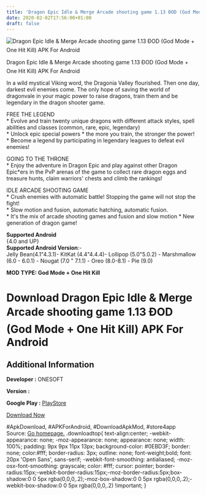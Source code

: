 ```yaml
---
title: 'Dragon Epic Idle & Merge Arcade shooting game 1.13 ÐOD (God Mode + One Hit Kill) APK For Android'
date: 2020-02-02T17:56:00+01:00
draft: false
---
```


![Dragon Epic Idle & Merge Arcade shooting game 1.13 ÐOD (God Mode + One Hit Kill) APK For Android](https://i2.wp.com/apkhome.net/wp-content/uploads/2020/02/Dragon-Epic-Idle-Merge-Arcade-shooting-game-1.13-ÐOD-God-Mode-One-Hit-Kill.png "Dragon Epic Idle & Merge Arcade shooting game 1.13 ÐOD (God Mode + One Hit Kill) APK For Android")

  

Dragon Epic Idle & Merge Arcade shooting game 1.13 ÐOD (God Mode + One Hit Kill) APK For Android

In a wild mystical Viking word, the Dragonia Valley flourished. Then one day, darkest evil enemies come. The only hope of saving the world of dragonvale in your magic power to raise dragons, train them and be legendary in the dragon shooter game.

FREE THE LEGEND  
\* Evolve and train twenty unique dragons with different attack styles, spell abilities and classes (common, rare, epic, legendary)  
\* Unlock epic special powers \* the more you train, the stronger the power!  
\* Become a legend by participating in legendary leagues to defeat evil enemies!

GOING TO THE THRONE  
\* Enjoy the adventure in Dragon Epic and play against other Dragon Epic\*ers in the PvP arenas of the game to collect rare dragon eggs and treasure hunts, claim warriors' chests and climb the rankings!

IDLE ARCADE SHOOTING GAME  
\* Crush enemies with automatic battle! Stopping the game will not stop the fight!  
\* Slow motion and fusion, automatic hatching, automatic fusion.  
\* It's the mix of arcade shooting games and fusion and slow motion \* New generation of dragon game!

**Supported Android**  
{4.0 and UP}  
**Supported Android Version**:-  
Jelly Bean(4.1"4.3.1)- KitKat (4.4"4.4.4)- Lollipop (5.0"5.0.2) - Marshmallow (6.0 - 6.0.1) - Nougat (7.0 " 7.1.1) - Oreo (8.0-8.1) - Pie (9.0)

**MOD TYPE: God Mode + One Hit Kill**

Download Dragon Epic Idle & Merge Arcade shooting game 1.13 ÐOD (God Mode + One Hit Kill) APK For Android
==========================================================================================================

Additional Information
----------------------

**Developer :** ONESOFT

**Version :**

**Google Play :** [PlayStore](https://play.google.com/store/apps/details?id=com.rocket.dragon.epic)

  

[Download Now](https://store4app.co/post/dragon-epic-idle-amp-merge-arcade-shooting-game-1-13-od-god-mode-one-hit-kill-apk-for-android_1580662303)

  
#ApkDownload, #APKForAndroid, #DownloadApkMod, #store4app  
Source: [Go homepage.](https://store4app.co/post/dragon-epic-idle-amp-merge-arcade-shooting-game-1-13-od-god-mode-one-hit-kill-apk-for-android_1580662303) .downloadtop{ text-align:center; -webkit-appearance: none; -moz-appearance: none; appearance: none; width: 100%; padding: 9px 9px 11px 13px; background-color: #0EBD3F; border: none; color:#fff; border-radius: 3px; outline: none; font-weight;bold; font: 20px 'Open Sans', sans-serif; -webkit-font-smoothing: antialiased; -moz-osx-font-smoothing: grayscale; color: #fff; cursor: pointer; border-radius:15px;-webkit-border-radius:15px;-moz-border-radius:5px;box-shadow:0 0 5px rgba(0,0,0,.2);-moz-box-shadow:0 0 5px rgba(0,0,0,.2);-webkit-box-shadow:0 0 5px rgba(0,0,0,.2) !important; }